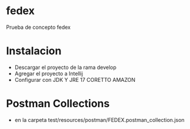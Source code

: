 # fedex

Prueba de concepto fedex

# Instalacion

  - Descargar el proyecto de la rama develop
  - Agregar el proyecto a Intellij 
  - Configurar con JDK Y JRE 17 CORETTO AMAZON

# Postman Collections
  - en la carpeta test/resources/postman/FEDEX.postman_collection.json
